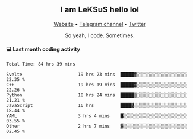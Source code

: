<h2 align="center">I am LeKSuS hello lol</h2>
<div align="center">
  <a href="https://leksus.net">Website</a> •
  <a href="https://t.me/leksus_was_here">Telegram channel</a> •
  <a href="https://twitter.com/___LeKSuS___">Twitter</a>
</div>
<p align="center">So yeah, I code. Sometimes.</p>

#### :computer: Last month coding activity
<!--START_SECTION:waka-->

```text
Total Time: 84 hrs 39 mins

Svelte                     19 hrs 23 mins  █████▓░░░░░░░░░░░░░░░░░░░   22.35 %
C++                        19 hrs 19 mins  █████▓░░░░░░░░░░░░░░░░░░░   22.26 %
Python                     18 hrs 24 mins  █████▒░░░░░░░░░░░░░░░░░░░   21.21 %
JavaScript                 16 hrs          ████▓░░░░░░░░░░░░░░░░░░░░   18.44 %
YAML                       3 hrs 4 mins    █░░░░░░░░░░░░░░░░░░░░░░░░   03.55 %
Other                      2 hrs 7 mins    ▓░░░░░░░░░░░░░░░░░░░░░░░░   02.45 %
```

<!--END_SECTION:waka-->

